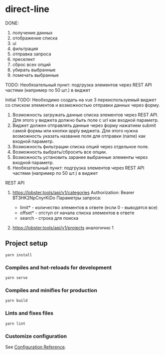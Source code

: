 # direct-line

DONE:
1. получение данных
2. отображение списка
3. ui
4. фильтрация
5. отправка запроса
6. преселект
7. сброс всех опций
8. убирать выбранные
9. помечать выбранные

TODO: Необязательный пункт: подгрузка элементов через REST API частями (например по 50 шт.) в виджет

Initial TODO:
Необходимо создать на vue 3 переиспользуемый виджет со списком элементов и возможностью отправки данных через форму.

1. Возможность загружать данные списка элементов через REST API. Для этого у виджета должно быть поле с url как входной параметр.
2. Виджет должен отправлять данные через форму нажатием submit самой формы или кнопки apply виджета. Для этого нужна возможность указать название поля для отправки (name) как входной параметр.
2. Возможность фильтрации списка опций через отдельное поле.
3. Возможность выбрать/сбросить все опции.
4. Возможность установить заранее выбранные элементы через входной параметр.
5. Необязательный пункт: подгрузка элементов через REST API частями (например по 50 шт.) в виджет

REST API
1. https://lobster.tools/api/v1/categories
   Authorization: Bearer BT3HK2NpCnyrKiDo
   Параметры запроса:
    - limit* - количество элементов в ответе (если 0 - выводятся все)
    - offset* - отступ от начала списка элементов в ответе
    - search - строка для поиска

2. https://lobster.tools/api/v1/projects
   аналогично 1

## Project setup
```
yarn install
```

### Compiles and hot-reloads for development
```
yarn serve
```

### Compiles and minifies for production
```
yarn build
```

### Lints and fixes files
```
yarn lint
```

### Customize configuration
See [Configuration Reference](https://cli.vuejs.org/config/).
